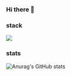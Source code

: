 ### Hi there 👋

<!--
**sor999/sor999** is a ✨ _special_ ✨ repository because its `README.md` (this file) appears on your GitHub profile.

Here are some ideas to get you started:

- 🔭 I’m currently working on ...
- 🌱 I’m currently learning ...
- 👯 I’m looking to collaborate on ...
- 🤔 I’m looking for help with ...
- 💬 Ask me about ...
- 📫 How to reach me: ...
- 😄 Pronouns: ...
- ⚡ Fun fact: ...
-->
### stack
<img src="https://img.shields.io/badge/Spring-6DB33F?style=flat-square&logo=Spring&logoColor=white"/>



### stats
![Anurag's GitHub stats](https://github-readme-stats.vercel.app/api?username=sor999&show_icons=true&theme=radical)
